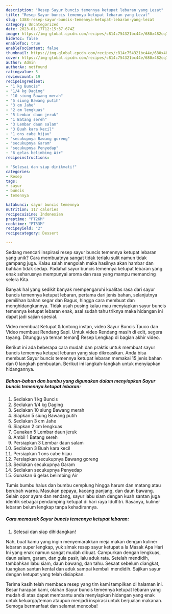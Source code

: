 ```yaml
---
description: "Resep Sayur buncis temennya ketupat lebaran yang Lezat"
title: "Resep Sayur buncis temennya ketupat lebaran yang Lezat"
slug: 1388-resep-sayur-buncis-temennya-ketupat-lebaran-yang-lezat
category: Uncategorized
date: 2023-01-17T12:15:37.674Z
image: https://img-global.cpcdn.com/recipes/c814c754321bc44e/680x482cq70/sayur-buncis-temennya-ketupat-lebaran-foto-resep-utama.jpg
hideToc: false
enableToc: true
enableTocContent: false
thumbnail: https://img-global.cpcdn.com/recipes/c814c754321bc44e/680x482cq70/sayur-buncis-temennya-ketupat-lebaran-foto-resep-utama.jpg
cover: https://img-global.cpcdn.com/recipes/c814c754321bc44e/680x482cq70/sayur-buncis-temennya-ketupat-lebaran-foto-resep-utama.jpg
author: Admin
authorAv: notfound
ratingvalue: 5
reviewcount: 19
recipeingredient:
- "1 kg Buncis"
- "1/4 kg Daging"
- "10 siung Bawang merah"
- "5 siung Bawang putih"
- "3 cm Jahe"
- "2 cm lengkuas"
- "5 Lembar daun jeruk"
- "1 Batang sereh"
- "3 Lembar daun salam"
- "3 Buah kara kecil"
- "1 ons cabe hijau"
- "secukupnya Bawang goreng"
- "secukupnya Garam"
- "secukupnya Penyedap"
- "6 gelas belimbing Air"
recipeinstructions:

- "Selesai dan siap dinikmati!"
categories:
- Resep
tags:
- sayur
- buncis
- temennya

katakunci: sayur buncis temennya 
nutrition: 117 calories
recipecuisine: Indonesian
preptime: "PT26M"
cooktime: "PT33M"
recipeyield: "2"
recipecategory: Dessert

---
```





Sedang mencari inspirasi resep sayur buncis temennya ketupat lebaran yang unik? Cara membuatnya sangat tidak terlalu sulit namun tidak gampang juga. Kalau salah mengolah maka hasilnya akan hambar dan bahkan tidak sedap. Padahal sayur buncis temennya ketupat lebaran yang enak seharusnya mempunyai aroma dan rasa yang mampu memancing selera Kita.





Banyak hal yang sedikit banyak mempengaruhi kualitas rasa dari sayur buncis temennya ketupat lebaran, pertama dari jenis bahan, selanjutnya pemilihan bahan segar dan Bagus, hingga cara membuat dan menghidangkannya. Tidak usah pusing kalau mau menyiapkan sayur buncis temennya ketupat lebaran enak,      asal sudah tahu triknya maka hidangan ini dapat jadi sajian spesial.














Video membuat Ketupat &amp; lontong instan, video Sayur Buncis Tauco dan Video membuat Rendang Sapi. Untuk video Rendang masih di edit, segera tayang. Ditunggu ya teman teman🥰 Resep Lengkap di bagian akhir video.






Berikut ini ada beberapa cara mudah dan praktis untuk membuat sayur buncis temennya ketupat lebaran yang siap dikreasikan. Anda bisa membuat Sayur buncis temennya ketupat lebaran memakai 15 jenis bahan dan 0 langkah pembuatan. Berikut ini langkah-langkah untuk menyiapkan hidangannya.

<!--inarticleads1-->

##### Bahan-bahan dan bumbu yang digunakan dalam menyiapkan Sayur buncis temennya ketupat lebaran:

1. Sediakan 1 kg Buncis
1. Sediakan 1/4 kg Daging
1. Sediakan 10 siung Bawang merah
1. Siapkan 5 siung Bawang putih
1. Sediakan 3 cm Jahe
1. Siapkan 2 cm lengkuas
1. Gunakan 5 Lembar daun jeruk
1. Ambil 1 Batang sereh
1. Persiapkan 3 Lembar daun salam
1. Sediakan 3 Buah kara kecil
1. Persiapkan 1 ons cabe hijau
1. Persiapkan secukupnya Bawang goreng
1. Sediakan secukupnya Garam
1. Sediakan secukupnya Penyedap
1. Gunakan 6 gelas belimbing Air


Tumis bumbu halus dan bumbu cemplung hingga harum dan matang atau berubah warna. Masukan pepaya, kacang panjang, dan daun bawang. Selain opor ayam dan rendang, sayur labu siam dengan kuah santan juga identik sebagai pendamping ketupat di hari raya Idulfitri. Rasanya, kuliner lebaran belum lengkap tanpa kehadirannya. 

<!--inarticleads2-->

##### Cara memasak Sayur buncis temennya ketupat lebaran:


1. Selesai dan siap dihidangkan!

Nah, buat kamu yang ingin menyemarakkan meja makan dengan kuliner lebaran super lengkap, yuk simak resep sayur ketupat a la Masak Apa Hari Ini yang enak namun sangat mudah dibuat. Campurkan dengan lengkuas, daun salam, garam, dan gula pasir, lalu aduk rata. Setelah mendidih, tambahkan labu siam, daun bawang, dan tahu. Sesaat sebelum diangkat, tuangkan santan kental dan aduk sampai kembali mendidih. Sajikan sayur dengan ketupat yang telah disiapkan. 

Terima kasih telah membaca resep yang tim kami tampilkan di halaman ini. Besar harapan kami, olahan Sayur buncis temennya ketupat lebaran yang mudah di atas dapat membantu anda menyiapkan hidangan yang enak untuk keluarga/teman ataupun menjadi inspirasi untuk berjualan makanan. Semoga bermanfaat dan selamat mencoba!
